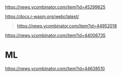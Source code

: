 https://news.ycombinator.com/item?id=45299625

https://docs.r-wasm.org/webr/latest/
> https://news.ycombinator.com/item?id=44952018

https://news.ycombinator.com/item?id=44006735

# ML
https://news.ycombinator.com/item?id=44638510
